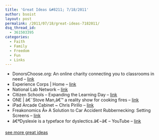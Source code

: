 ```yaml
---
title: 'Great Ideas &#8211; 7/18/2011'
author: bsoist
layout: post
permalink: /2011/07/18/great-ideas-7182011/
dsq_thread_id:
  - 361503395
categories:
  - Faith
  - Family
  - Freedom
  - Fun
  - Links
---
```

  * DonorsChoose.org: An online charity connecting you to classrooms in need &#8211; [link][1] 
  * Experience Corps | Home &#8211; [link][2] 
  * National Lab Network &#8211; [link][3] 
  * Citizen Schools &#8211; Expanding the Learning Day &#8211; [link][4] 
  * ONE | â€˜Stove Man,â€™ a reality show for cooking fires &#8211; [link][5] 
  * iPad Arcade Cabinet ~ Chris Pirillo &#8211; [link][6] 
  * Freakonomics Â» A Solution to Car Accident Rubbernecking: Setting Screens &#8211; [link][7] 
  * â€ªDyslexie is a typeface for dyslectics.â€¬â€ &#8211; YouTube &#8211; [link][8] 

[see more great ideas][9]

 [1]: http://www.donorschoose.org/
 [2]: http://www.experiencecorps.org/index.cfm
 [3]: http://www.nationallabnetwork.org/
 [4]: http://www.citizenschools.org/
 [5]: http://www.one.org/blog/2011/06/30/stove-man-a-reality-show-for-cooking-fires/?utm_source=feedburner&utm_medium=feed&utm_campaign=Feed%3A+TheONEBlog+%28The+ONE+Blog%29
 [6]: http://chris.pirillo.com/ipad-arcade-cabinet/?utm_source=feedburner&utm_medium=feed&utm_campaign=Feed%3A+ChrisPirillo+%28Chris+Pirillo%29&utm_content=Google+Reader
 [7]: http://www.freakonomics.com/2011/07/12/a-solution-to-car-accident-rubbernecking-setting-screens/
 [8]: http://www.youtube.com/watch?v=VLtYFcHx7ec&feature=player_embedded#at=113
 [9]: http://delicious.com/bsoist/i